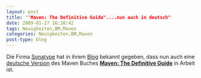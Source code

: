 ```yaml
---
layout: post
title: ""Maven: The Definitive Guide"....nun auch in deutsch"
date: 2009-01-27 16:28:42
tags: Neuigkeiten,BM,Maven
categories: Neuigkeiten,BM,Maven
post-type: blog
---
```

Die Firma <a href="http://www.sonatype.com">Sonatype</a> hat in ihrem <a href="http://blogs.sonatype.com/people/2009/01/book-encoding-fixed-hint-for-our-german-readers/">Blog</a> bekannt gegeben, dass nun auch eine <a href="http://books.sonatype.com/maven-book/reference_de/public-book.html">deutsche Version</a> des Maven Buches <strong><a href="http://books.sonatype.com/maven-book/index.html">Maven: The Definitive Guide</a></strong> in Arbeit ist.
